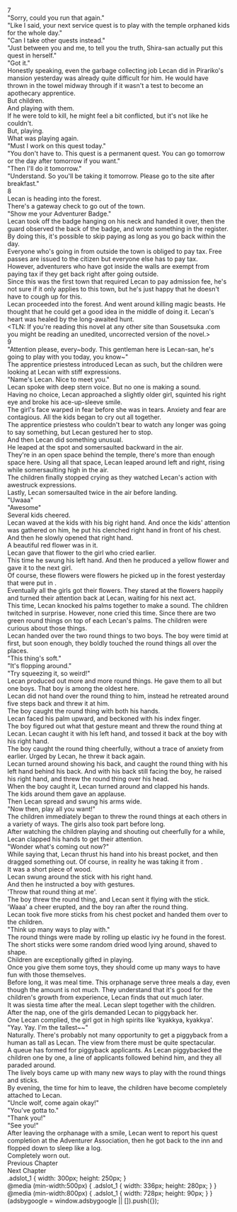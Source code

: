 7<br/>
"Sorry, could you run that again."<br/>
"Like I said, your next service quest is to play with the temple orphaned kids for the whole day."<br/>
"Can I take other quests instead."<br/>
"Just between you and me, to tell you the truth, Shira-san actually put this quest in herself."<br/>
"Got it."<br/>
Honestly speaking, even the garbage collecting job Lecan did in Pirariko's mansion yesterday was already quite difficult for him. He would have thrown in the towel midway through if it wasn't a test to become an apothecary apprentice.<br/>
But children.<br/>
And playing with them.<br/>
If he were told to kill, he might feel a bit conflicted, but it's not like he couldn't.<br/>
But, playing.<br/>
What was playing again.<br/>
"Must I work on this quest today."<br/>
"You don't have to. This quest is a permanent quest. You can go tomorrow or the day after tomorrow if you want."<br/>
"Then I'll do it tomorrow."<br/>
"Understand. So you'll be taking it tomorrow. Please go to the site after breakfast."<br/>
8<br/>
Lecan is heading into the forest.<br/>
There's a gateway check to go out of the town.<br/>
"Show me your Adventurer Badge."<br/>
Lecan took off the badge hanging on his neck and handed it over, then the guard observed the back of the badge, and wrote something in the register.<br/>
By doing this, it's possible to skip paying as long as you go back within the day.<br/>
Everyone who's going in from outside the town is obliged to pay tax. Free passes are issued to the citizen but everyone else has to pay tax.<br/>
However, adventurers who have got inside the walls are exempt from paying tax if they get back right after going outside.<br/>
Since this was the first town that required Lecan to pay admission fee, he's not sure if it only applies to this town, but he's just happy that he doesn't have to cough up for this.<br/>
Lecan proceeded into the forest. And went around killing magic beasts. He thought that he could get a good idea in the middle of doing it. Lecan's heart was healed by the long-awaited hunt.<br/>
<TLN: If you're reading this novel at any other site than Sousetsuka .com you might be reading an unedited, uncorrected version of the novel.><br/>
9<br/>
"Attention please, every~body. This gentleman here is Lecan-san, he's going to play with you today, you know~"<br/>
The apprentice priestess introduced Lecan as such, but the children were looking at Lecan with stiff expressions.<br/>
"Name's Lecan. Nice to meet you."<br/>
Lecan spoke with deep stern voice. But no one is making a sound.<br/>
Having no choice, Lecan approached a slightly older girl, squinted his right eye and broke his ace-up-sleeve smile.<br/>
The girl's face warped in fear before she was in tears. Anxiety and fear are contagious. All the kids began to cry out all together.<br/>
The apprentice priestess who couldn't bear to watch any longer was going to say something, but Lecan gestured her to stop.<br/>
And then Lecan did something unusual.<br/>
He leaped at the spot and somersaulted backward in the air.<br/>
They're in an open space behind the temple, there's more than enough space here. Using all that space, Lecan leaped around left and right, rising while somersaulting high in the air.<br/>
The children finally stopped crying as they watched Lecan's action with awestruck expressions.<br/>
Lastly, Lecan somersaulted twice in the air before landing.<br/>
"Uwaaa"<br/>
"Awesome"<br/>
Several kids cheered.<br/>
Lecan waved at the kids with his big right hand. And once the kids' attention was gathered on him, he put his clenched right hand in front of his chest. And then he slowly opened that right hand.<br/>
A beautiful red flower was in it.<br/>
Lecan gave that flower to the girl who cried earlier.<br/>
This time he swung his left hand. And then he produced a yellow flower and gave it to the next girl.<br/>
Of course, these flowers were flowers he picked up in the forest yesterday that were put in <Storage>.<br/>
Eventually all the girls got their flowers. They stared at the flowers happily and turned their attention back at Lecan, waiting for his next act.<br/>
This time, Lecan knocked his palms together to make a sound. The children twitched in surprise. However, none cried this time. Since there are two green round things on top of each Lecan's palms. The children were curious about those things. <br/>
Lecan handed over the two round things to two boys. The boy were timid at first, but soon enough, they boldly touched the round things all over the places.<br/>
"This thing's soft."<br/>
"It's flopping around."<br/>
"Try squeezing it, so weird!"<br/>
Lecan produced out more and more round things. He gave them to all but one boys. That boy is among the oldest here.<br/>
Lecan did not hand over the round thing to him, instead he retreated around five steps back and threw it at him.<br/>
The boy caught the round thing with both his hands.<br/>
Lecan faced his palm upward, and beckoned with his index finger.<br/>
The boy figured out what that gesture meant and threw the round thing at Lecan. Lecan caught it with his left hand, and tossed it back at the boy with his right hand.<br/>
The boy caught the round thing cheerfully, without a trace of anxiety from earlier. Urged by Lecan, he threw it back again.<br/>
Lecan turned around showing his back, and caught the round thing with his left hand behind his back. And with his back still facing the boy, he raised his right hand, and threw the round thing over his head.<br/>
When the boy caught it, Lecan turned around and clapped his hands.<br/>
The kids around them gave an applause.<br/>
Then Lecan spread and swung his arms wide.<br/>
"Now then, play all you want!"<br/>
The children immediately began to threw the round things at each others in a variety of ways. The girls also took part before long.<br/>
After watching the children playing and shouting out cheerfully for a while, Lecan clapped his hands to get their attention.<br/>
"Wonder what's coming out now?"<br/>
While saying that, Lecan thrust his hand into his breast pocket, and then dragged something out. Of course, in reality he was taking it from <Storage>.<br/>
It was a short piece of wood.<br/>
Lecan swung around the stick with his right hand.<br/>
And then he instructed a boy with gestures.<br/>
'Throw that round thing at me'.<br/>
The boy threw the round thing, and Lecan sent it flying with the stick.<br/>
'Waaa' a cheer erupted, and the boy ran after the round thing.<br/>
Lecan took five more sticks from his chest pocket and handed them over to the children.<br/>
"Think up many ways to play with."<br/>
The round things were made by rolling up elastic ivy he found in the forest.<br/>
The short sticks were some random dried wood lying around, shaved to shape.<br/>
Children are exceptionally gifted in playing.<br/>
Once you give them some toys, they should come up many ways to have fun with those themselves.<br/>
Before long, it was meal time. This orphanage serve three meals a day, even though the amount is not much. They understand that it's good for the children's growth from experience, Lecan finds that out much later.<br/>
It was siesta time after the meal. Lecan slept together with the children.<br/>
After the nap, one of the girls demanded Lecan to piggyback her.<br/>
One Lecan complied, the girl got in high spirits like 'kyakkya, kyakkya'.<br/>
"Yay. Yay. I'm the tallest~~"<br/>
Naturally. There's probably not many opportunity to get a piggyback from a human as tall as Lecan. The view from there must be quite spectacular.<br/>
A queue has formed for piggyback applicants. As Lecan piggybacked the children one by one, a line of applicants followed behind him, and they all paraded around.<br/>
The lively boys came up with many new ways to play with the round things and sticks.<br/>
By evening, the time for him to leave, the children have become completely attached to Lecan.<br/>
"Uncle wolf, come again okay!"<br/>
"You've gotta to."<br/>
"Thank you!"<br/>
"See you!"<br/>
After leaving the orphanage with a smile, Lecan went to report his quest completion at the Adventurer Association, then he got back to the inn and flopped down to sleep like a log.<br/>
Completely worn out.<br/>
Previous Chapter<br/>
Next Chapter <br/>
.adslot_1 { width: 300px; height: 250px; }<br/>
@media (min-width:500px) { .adslot_1 { width: 336px; height: 280px; } }<br/>
@media (min-width:800px) { .adslot_1 { width: 728px; height: 90px; } }<br/>
(adsbygoogle = window.adsbygoogle || []).push({});<br/>
